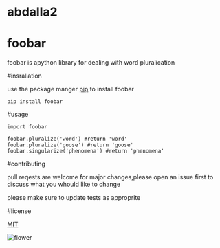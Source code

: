 # abdalla2

# foobar

foobar is apython library for dealing with word pluralication

#insrallation

use the package manger [pip](link) to install foobar

`pip install foobar`

#usage

```
import foobar

foobar.pluralize('word') #return 'word'
foobar.pluralize('goose') #return 'goose'
foobar.singularize('phenomena') #return 'phenomena'

```
#contributing

pull reqests are welcome for major changes,please open an issue first to discuss what you whould like to change 


please make sure to update tests as approprite

#license

[MIT](link)

![flower](https://github.com/PROFabdalla/abdalla2/blob/main/imges/asa.jpg)



